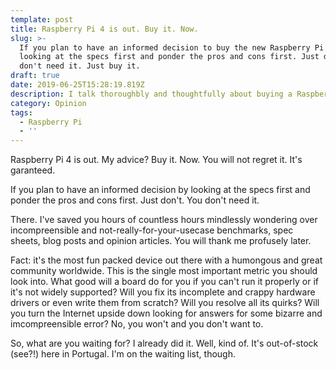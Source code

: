 ```yaml
---
template: post
title: Raspberry Pi 4 is out. Buy it. Now.
slug: >-
  If you plan to have an informed decision to buy the new Raspberry Pi 4 by
  looking at the specs first and ponder the pros and cons first. Just don't. You
  don't need it. Just buy it.
draft: true
date: 2019-06-25T15:28:19.819Z
description: I talk thoroughbly and thoughtfully about buying a Raspberry Pi 4.... or not.
category: Opinion
tags:
  - Raspberry Pi
  - ''
---
```

Raspberry Pi 4 is out. My advice? Buy it. Now. You will not regret it. It's garanteed.

If you plan to have an informed decision by looking at the specs first and ponder the pros and cons first. Just don't. You don't need it.

There. I've saved you hours of countless hours mindlessly wondering over incompreensible and not-really-for-your-usecase benchmarks, spec sheets, blog posts and opinion articles. You will thank me profusely later. 



Fact: it's the most fun packed device out there with a humongous and great community worldwide. This is the single most important metric you should look into. What good will a board do for you if you can't run it properly or if it's not widely supported? Will you fix its incomplete and crappy hardware drivers or even write them from scratch? Will you resolve all its quirks? Will you turn the Internet upside down looking for answers for some bizarre and imcompreensible error? No, you won't and you don't want to.



So, what are you waiting for? I already did it. Well, kind of. It's out-of-stock (see?!) here in Portugal. I'm on the waiting list, though.
